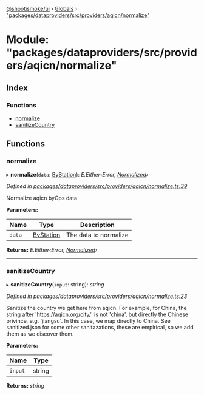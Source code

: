 [@shootismoke/ui](../README.md) › [Globals](../globals.md) › ["packages/dataproviders/src/providers/aqicn/normalize"](_packages_dataproviders_src_providers_aqicn_normalize_.md)

# Module: "packages/dataproviders/src/providers/aqicn/normalize"

## Index

### Functions

* [normalize](_packages_dataproviders_src_providers_aqicn_normalize_.md#normalize)
* [sanitizeCountry](_packages_dataproviders_src_providers_aqicn_normalize_.md#sanitizecountry)

## Functions

###  normalize

▸ **normalize**(`data`: [ByStation](_packages_dataproviders_src_providers_aqicn_validation_.md#bystation)): *E.Either‹Error, [Normalized](_packages_dataproviders_src_types_.md#normalized)›*

*Defined in [packages/dataproviders/src/providers/aqicn/normalize.ts:39](https://github.com/shootismoke/common/blob/29c80cb/packages/dataproviders/src/providers/aqicn/normalize.ts#L39)*

Normalize aqicn byGps data

**Parameters:**

Name | Type | Description |
------ | ------ | ------ |
`data` | [ByStation](_packages_dataproviders_src_providers_aqicn_validation_.md#bystation) | The data to normalize  |

**Returns:** *E.Either‹Error, [Normalized](_packages_dataproviders_src_types_.md#normalized)›*

___

###  sanitizeCountry

▸ **sanitizeCountry**(`input`: string): *string*

*Defined in [packages/dataproviders/src/providers/aqicn/normalize.ts:23](https://github.com/shootismoke/common/blob/29c80cb/packages/dataproviders/src/providers/aqicn/normalize.ts#L23)*

Sanitize the country we get here from aqicn. For example, for China, the
string after 'https://aqicn.org/city/' is not 'china', but directly the
Chinese privince, e.g. 'jiangsu'. In this case, we map directly to China.
See sanitized.json for some other sanitazations, these are empirical, so
we add them as we discover them.

**Parameters:**

Name | Type |
------ | ------ |
`input` | string |

**Returns:** *string*
